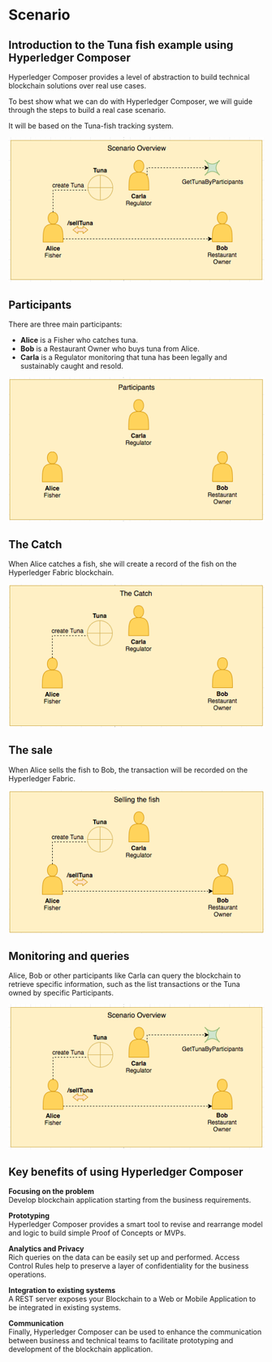 # Scenario

## Introduction to the Tuna fish example using Hyperledger Composer 

Hyperledger Composer provides a level of abstraction to build technical blockchain solutions over real use cases.

To best show what we can do with Hyperledger Composer, we will guide through the steps to build a real case scenario. 

It will be based on the Tuna-fish tracking system.

![Scenario Overview](resources/img_02-01.png)

## Participants

There are three main participants:

- **Alice** is a Fisher who catches tuna.
- **Bob** is a Restaurant Owner who buys tuna from Alice.
- **Carla** is a Regulator monitoring that tuna has been legally and sustainably caught and resold.

![Participants](resources/img_02-02.png)

## The Catch

When Alice catches a fish, she will create a record of the fish on the Hyperledger Fabric blockchain.

![Participants](resources/img_02-03.png)

## The sale

When Alice sells the fish to Bob, the transaction will be recorded on the Hyperledger Fabric.

![Participants](resources/img_02-04.png) 

## Monitoring and queries

Alice, Bob or other participants like Carla can query the blockchain to retrieve specific information, such as the list transactions or the Tuna owned by specific Participants.

![Scenario Overview](resources/img_02-01.png)

## Key benefits of using Hyperledger Composer

**Focusing on the problem**<br>
Develop blockchain application starting from the business requirements.

**Prototyping**<br>
Hyperledger Composer provides a smart tool  to revise and rearrange model and logic to build simple Proof of Concepts or MVPs.

**Analytics and Privacy**<br>
Rich queries on the data can be easily set up and performed. Access Control Rules help to preserve a layer of confidentiality for the business operations.

**Integration to existing systems**<br> 
A REST server exposes your Blockchain to a Web or Mobile Application to be integrated in existing systems.

**Communication**<br>
Finally, Hyperledger Composer can be used to enhance the communication between business and technical teams to facilitate prototyping and development of the blockchain application.
